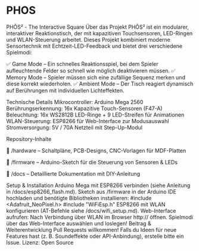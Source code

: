 # PHOS
PHÔS² - The Interactive Square
Über das Projekt
PHÔS² ist ein modularer, interaktiver Reaktionstisch, der mit kapazitiven Touchsensoren, LED-Ringen und WLAN-Steuerung arbeitet. Dieses Projekt kombiniert moderne Sensortechnik mit Echtzeit-LED-Feedback und bietet drei verschiedene Spielmodi:

✅ Game Mode – Ein schnelles Reaktionsspiel, bei dem Spieler aufleuchtende Felder so schnell wie möglich deaktivieren müssen.
✅ Memory Mode – Spieler müssen sich eine zufällige Sequenz merken und diese korrekt wiederholen.
✅ Ambient Mode – Der Tisch reagiert dynamisch auf Berührungen mit individuellen Lichteffekten.

Technische Details
Mikrocontroller: Arduino Mega 2560
Berührungserkennung: 16x Kapazitive Touch-Sensoren (F47-A)
Beleuchtung: 16x WS2812B LED-Ringe + 9 LED-Streifen für Animationen
WLAN-Steuerung: ESP8266 für Web-Interface zur Modusauswahl
Stromversorgung: 5V / 70A Netzteil mit Step-Up-Modul

Repository-Inhalte

📂 /hardware – Schaltpläne, PCB-Designs, CNC-Vorlagen für MDF-Platten

📂 /firmware – Arduino-Sketch für die Steuerung von Sensoren & LEDs

📂 /docs – Detaillierte Dokumentation mit DIY-Anleitung

Setup & Installation
Arduino Mega mit ESP8266 verbinden (siehe Anleitung in /docs/esp8266_flash.md).
Sketch aus /firmware in der Arduino IDE hochladen und benötigte Bibliotheken installieren:
#include <Adafruit_NeoPixel.h>
#include "WiFiEsp.h"
ESP8266 mit WLAN konfigurieren (AT-Befehle siehe /docs/wifi_setup.md).
Web-Interface aufrufen: Nach Verbindung über WLAN im Browser http://<IP-Adresse> öffnen.
Spielmodi über das Web-Interface auswählen und loslegen!
Beitrag & Weiterentwicklung
Pull Requests willkommen! Falls du Ideen für neue Features hast (z. B. Soundeffekte oder API-Anbindung), erstelle bitte ein Issue.
Lizenz: Open Source

